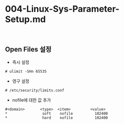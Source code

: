 # 004-Linux-Sys-Parameter-Setup.md
<br>

## Open Files 설정 
- 즉시 설정
```shell
# ulimit -SHn 65535
```
- 영구 설정
```shell
# /etc/security/limits.conf
```
- nofile에 대한 값 추가
```shell
#<domain>       <type>  <item>         <value>
*                soft    nofile          102400
*                hard    nofile          102400
```
<br>


